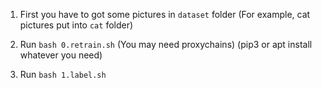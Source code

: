 1. First you have to got some pictures in `dataset` folder (For example, cat pictures put into `cat` folder) 

2. Run `bash 0.retrain.sh` (You may need proxychains) (pip3 or apt install whatever you need)

3. Run `bash 1.label.sh` 

